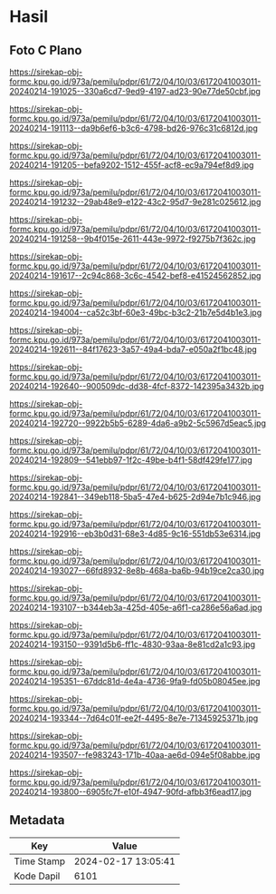 # Hasil

## Foto C Plano

https://sirekap-obj-formc.kpu.go.id/973a/pemilu/pdpr/61/72/04/10/03/6172041003011-20240214-191025--330a6cd7-9ed9-4197-ad23-90e77de50cbf.jpg

https://sirekap-obj-formc.kpu.go.id/973a/pemilu/pdpr/61/72/04/10/03/6172041003011-20240214-191113--da9b6ef6-b3c6-4798-bd26-976c31c6812d.jpg

https://sirekap-obj-formc.kpu.go.id/973a/pemilu/pdpr/61/72/04/10/03/6172041003011-20240214-191205--befa9202-1512-455f-acf8-ec9a794ef8d9.jpg

https://sirekap-obj-formc.kpu.go.id/973a/pemilu/pdpr/61/72/04/10/03/6172041003011-20240214-191232--29ab48e9-e122-43c2-95d7-9e281c025612.jpg

https://sirekap-obj-formc.kpu.go.id/973a/pemilu/pdpr/61/72/04/10/03/6172041003011-20240214-191258--9b4f015e-2611-443e-9972-f9275b7f362c.jpg

https://sirekap-obj-formc.kpu.go.id/973a/pemilu/pdpr/61/72/04/10/03/6172041003011-20240214-191617--2c94c868-3c6c-4542-bef8-e41524562852.jpg

https://sirekap-obj-formc.kpu.go.id/973a/pemilu/pdpr/61/72/04/10/03/6172041003011-20240214-194004--ca52c3bf-60e3-49bc-b3c2-21b7e5d4b1e3.jpg

https://sirekap-obj-formc.kpu.go.id/973a/pemilu/pdpr/61/72/04/10/03/6172041003011-20240214-192611--84f17623-3a57-49a4-bda7-e050a2f1bc48.jpg

https://sirekap-obj-formc.kpu.go.id/973a/pemilu/pdpr/61/72/04/10/03/6172041003011-20240214-192640--900509dc-dd38-4fcf-8372-142395a3432b.jpg

https://sirekap-obj-formc.kpu.go.id/973a/pemilu/pdpr/61/72/04/10/03/6172041003011-20240214-192720--9922b5b5-6289-4da6-a9b2-5c5967d5eac5.jpg

https://sirekap-obj-formc.kpu.go.id/973a/pemilu/pdpr/61/72/04/10/03/6172041003011-20240214-192809--541ebb97-1f2c-49be-b4f1-58df429fe177.jpg

https://sirekap-obj-formc.kpu.go.id/973a/pemilu/pdpr/61/72/04/10/03/6172041003011-20240214-192841--349eb118-5ba5-47e4-b625-2d94e7b1c946.jpg

https://sirekap-obj-formc.kpu.go.id/973a/pemilu/pdpr/61/72/04/10/03/6172041003011-20240214-192916--eb3b0d31-68e3-4d85-9c16-551db53e6314.jpg

https://sirekap-obj-formc.kpu.go.id/973a/pemilu/pdpr/61/72/04/10/03/6172041003011-20240214-193027--66fd8932-8e8b-468a-ba6b-94b19ce2ca30.jpg

https://sirekap-obj-formc.kpu.go.id/973a/pemilu/pdpr/61/72/04/10/03/6172041003011-20240214-193107--b344eb3a-425d-405e-a6f1-ca286e56a6ad.jpg

https://sirekap-obj-formc.kpu.go.id/973a/pemilu/pdpr/61/72/04/10/03/6172041003011-20240214-193150--9391d5b6-ff1c-4830-93aa-8e81cd2a1c93.jpg

https://sirekap-obj-formc.kpu.go.id/973a/pemilu/pdpr/61/72/04/10/03/6172041003011-20240214-195351--67ddc81d-4e4a-4736-9fa9-fd05b08045ee.jpg

https://sirekap-obj-formc.kpu.go.id/973a/pemilu/pdpr/61/72/04/10/03/6172041003011-20240214-193344--7d64c01f-ee2f-4495-8e7e-71345925371b.jpg

https://sirekap-obj-formc.kpu.go.id/973a/pemilu/pdpr/61/72/04/10/03/6172041003011-20240214-193507--fe983243-171b-40aa-ae6d-094e5f08abbe.jpg

https://sirekap-obj-formc.kpu.go.id/973a/pemilu/pdpr/61/72/04/10/03/6172041003011-20240214-193800--6905fc7f-e10f-4947-90fd-afbb3f6ead17.jpg


## Metadata

| Key        | Value               |
| ---------- | ------------------- |
| Time Stamp | 2024-02-17 13:05:41 |
| Kode Dapil | 6101                |




